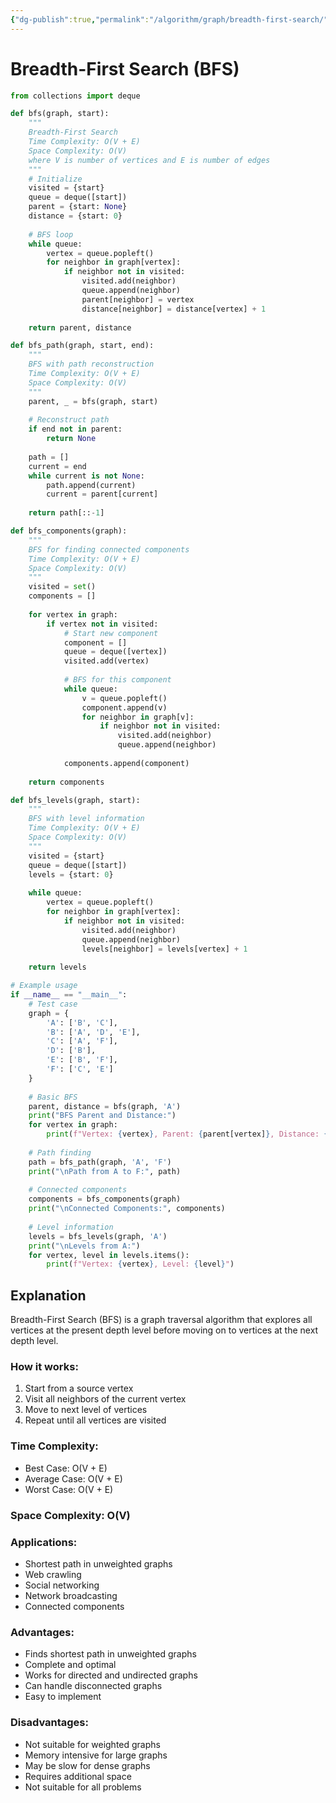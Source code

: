 ```yaml
---
{"dg-publish":true,"permalink":"/algorithm/graph/breadth-first-search/"}
---
```


# Breadth-First Search (BFS)

```python
from collections import deque

def bfs(graph, start):
    """
    Breadth-First Search
    Time Complexity: O(V + E)
    Space Complexity: O(V)
    where V is number of vertices and E is number of edges
    """
    # Initialize
    visited = {start}
    queue = deque([start])
    parent = {start: None}
    distance = {start: 0}
    
    # BFS loop
    while queue:
        vertex = queue.popleft()
        for neighbor in graph[vertex]:
            if neighbor not in visited:
                visited.add(neighbor)
                queue.append(neighbor)
                parent[neighbor] = vertex
                distance[neighbor] = distance[vertex] + 1
    
    return parent, distance

def bfs_path(graph, start, end):
    """
    BFS with path reconstruction
    Time Complexity: O(V + E)
    Space Complexity: O(V)
    """
    parent, _ = bfs(graph, start)
    
    # Reconstruct path
    if end not in parent:
        return None
    
    path = []
    current = end
    while current is not None:
        path.append(current)
        current = parent[current]
    
    return path[::-1]

def bfs_components(graph):
    """
    BFS for finding connected components
    Time Complexity: O(V + E)
    Space Complexity: O(V)
    """
    visited = set()
    components = []
    
    for vertex in graph:
        if vertex not in visited:
            # Start new component
            component = []
            queue = deque([vertex])
            visited.add(vertex)
            
            # BFS for this component
            while queue:
                v = queue.popleft()
                component.append(v)
                for neighbor in graph[v]:
                    if neighbor not in visited:
                        visited.add(neighbor)
                        queue.append(neighbor)
            
            components.append(component)
    
    return components

def bfs_levels(graph, start):
    """
    BFS with level information
    Time Complexity: O(V + E)
    Space Complexity: O(V)
    """
    visited = {start}
    queue = deque([start])
    levels = {start: 0}
    
    while queue:
        vertex = queue.popleft()
        for neighbor in graph[vertex]:
            if neighbor not in visited:
                visited.add(neighbor)
                queue.append(neighbor)
                levels[neighbor] = levels[vertex] + 1
    
    return levels

# Example usage
if __name__ == "__main__":
    # Test case
    graph = {
        'A': ['B', 'C'],
        'B': ['A', 'D', 'E'],
        'C': ['A', 'F'],
        'D': ['B'],
        'E': ['B', 'F'],
        'F': ['C', 'E']
    }
    
    # Basic BFS
    parent, distance = bfs(graph, 'A')
    print("BFS Parent and Distance:")
    for vertex in graph:
        print(f"Vertex: {vertex}, Parent: {parent[vertex]}, Distance: {distance[vertex]}")
    
    # Path finding
    path = bfs_path(graph, 'A', 'F')
    print("\nPath from A to F:", path)
    
    # Connected components
    components = bfs_components(graph)
    print("\nConnected Components:", components)
    
    # Level information
    levels = bfs_levels(graph, 'A')
    print("\nLevels from A:")
    for vertex, level in levels.items():
        print(f"Vertex: {vertex}, Level: {level}")
```

## Explanation
Breadth-First Search (BFS) is a graph traversal algorithm that explores all vertices at the present depth level before moving on to vertices at the next depth level.

### How it works:
1. Start from a source vertex
2. Visit all neighbors of the current vertex
3. Move to next level of vertices
4. Repeat until all vertices are visited

### Time Complexity:
- Best Case: O(V + E)
- Average Case: O(V + E)
- Worst Case: O(V + E)

### Space Complexity: O(V)

### Applications:
- Shortest path in unweighted graphs
- Web crawling
- Social networking
- Network broadcasting
- Connected components

### Advantages:
- Finds shortest path in unweighted graphs
- Complete and optimal
- Works for directed and undirected graphs
- Can handle disconnected graphs
- Easy to implement

### Disadvantages:
- Not suitable for weighted graphs
- Memory intensive for large graphs
- May be slow for dense graphs
- Requires additional space
- Not suitable for all problems
